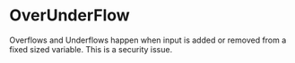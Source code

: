 # OverUnderFlow

Overflows and Underflows happen when input is added or removed from a fixed sized variable. This is a security issue.
